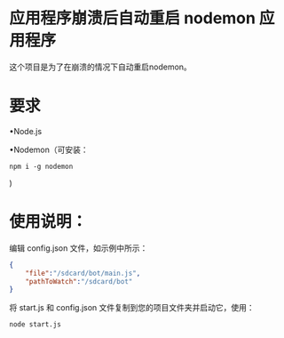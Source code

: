 # 应用程序崩溃后自动重启 nodemon 应用程序

这个项目是为了在崩溃的情况下自动重启nodemon。

# 要求

•Node.js

•Nodemon（可安装：

    npm i -g nodemon

)

# 使用说明：

编辑 config.json 文件，如示例中所示：

```json
{
    "file":"/sdcard/bot/main.js",
    "pathToWatch":"/sdcard/bot"
}
```

将 start.js 和 config.json 文件复制到您的项目文件夹并启动它，使用：

    node start.js
